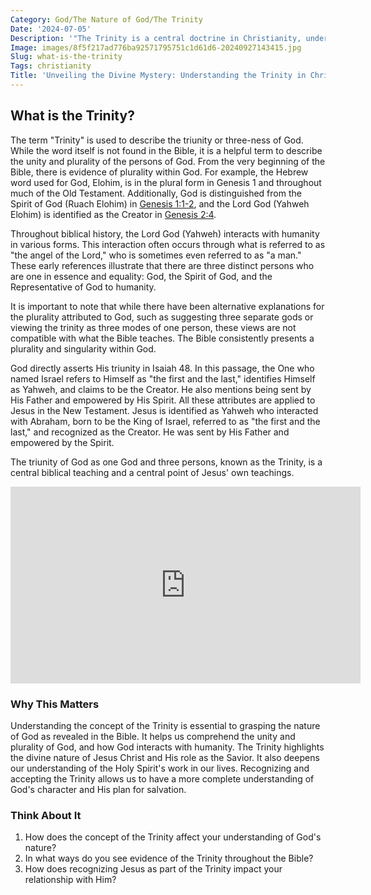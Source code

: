 ```yaml
---
Category: God/The Nature of God/The Trinity
Date: '2024-07-05'
Description: '"The Trinity is a central doctrine in Christianity, understanding God as Father, Son, and Holy Spirit. Explore the significance and complexities of this belief."'
Image: images/8f5f217ad776ba92571795751c1d61d6-20240927143415.jpg
Slug: what-is-the-trinity
Tags: christianity
Title: 'Unveiling the Divine Mystery: Understanding the Trinity in Christian Faith'
---
```


## What is the Trinity?

The term "Trinity" is used to describe the triunity or three-ness of God. While the word itself is not found in the Bible, it is a helpful term to describe the unity and plurality of the persons of God. From the very beginning of the Bible, there is evidence of plurality within God. For example, the Hebrew word used for God, Elohim, is in the plural form in Genesis 1 and throughout much of the Old Testament. Additionally, God is distinguished from the Spirit of God (Ruach Elohim) in [Genesis 1:1-2](https://www.bibleref.com/Genesis/1/Genesis-1-1.html), and the Lord God (Yahweh Elohim) is identified as the Creator in [Genesis 2:4](https://www.bibleref.com/Genesis/2/Genesis-2-4.html).

Throughout biblical history, the Lord God (Yahweh) interacts with humanity in various forms. This interaction often occurs through what is referred to as "the angel of the Lord," who is sometimes even referred to as "a man." These early references illustrate that there are three distinct persons who are one in essence and equality: God, the Spirit of God, and the Representative of God to humanity.

It is important to note that while there have been alternative explanations for the plurality attributed to God, such as suggesting three separate gods or viewing the trinity as three modes of one person, these views are not compatible with what the Bible teaches. The Bible consistently presents a plurality and singularity within God.

God directly asserts His triunity in Isaiah 48. In this passage, the One who named Israel refers to Himself as "the first and the last," identifies Himself as Yahweh, and claims to be the Creator. He also mentions being sent by His Father and empowered by His Spirit. All these attributes are applied to Jesus in the New Testament. Jesus is identified as Yahweh who interacted with Abraham, born to be the King of Israel, referred to as "the first and the last," and recognized as the Creator. He was sent by His Father and empowered by the Spirit.

The triunity of God as one God and three persons, known as the Trinity, is a central biblical teaching and a central point of Jesus' own teachings.


<iframe width="560" height="315" src="https://www.youtube.com/embed/uU6wzwpNTr0" frameborder="0" allow="autoplay; encrypted-media" allowfullscreen></iframe>


### Why This Matters

Understanding the concept of the Trinity is essential to grasping the nature of God as revealed in the Bible. It helps us comprehend the unity and plurality of God, and how God interacts with humanity. The Trinity highlights the divine nature of Jesus Christ and His role as the Savior. It also deepens our understanding of the Holy Spirit's work in our lives. Recognizing and accepting the Trinity allows us to have a more complete understanding of God's character and His plan for salvation.

### Think About It

1. How does the concept of the Trinity affect your understanding of God's nature?
2. In what ways do you see evidence of the Trinity throughout the Bible?
3. How does recognizing Jesus as part of the Trinity impact your relationship with Him?